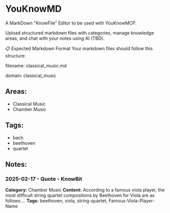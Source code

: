 # YouKnowMD
A MarkDown "KnowFile" Editor to be used with YouKnowMCP.

Upload structured markdown files with categories, manage knowledge areas, and chat with your notes using AI (TBD).

📋 Expected Markdown Format
Your markdown files should follow this structure:


filename: classical_music.md

domain: classical_music

## Areas:
- Classical Music
- Chamber Music

## Tags:
- bach
- beethoven
- quartet

## Notes:

### 2025-02-17 - Quote -  KnowBit
**Category:** Chamber Music
**Content:** According to a famous viola player, the most difficult string quartet compositions by Beethoven for Viola are as follows....
**Tags:** beethoven, viola, string-quartet, Famous-Viola-Player-Name



